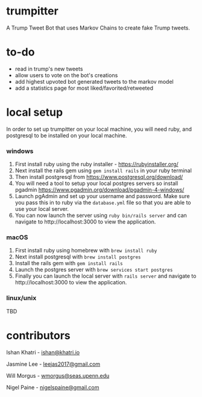 # trumpitter
A Trump Tweet Bot that uses Markov Chains to create fake Trump tweets.

# to-do
* read in trump's new tweets
* allow users to vote on the bot's creations
* add highest upvoted bot generated tweets to the markov model
* add a statistics page for most liked/favorited/retweeted

# local setup
In order to set up trumpitter on your local machine, you will need ruby, and postgresql to be installed on your local machine.

### windows
1. First install ruby using the ruby installer - https://rubyinstaller.org/
2. Next install the rails gem using `gem install rails` in your ruby terminal
3. Then install postgresql from https://www.postgresql.org/download/
4. You will need a tool to setup your local postgres servers so install pgadmin https://www.pgadmin.org/download/pgadmin-4-windows/
5. Launch pgAdmin and set up your username and password. Make sure you pass this in to ruby via the `database.yml` file so that you are able to use your local server.
6. You can now launch the server using `ruby bin/rails server` and can navigate to http://localhost:3000 to view the application.

### macOS
1. First install ruby using homebrew with `brew install ruby`
2. Next install postgresql with `brew install postgres`
3. Install the rails gem with `gem install rails`
4. Launch the postgres server with `brew services start postgres`
5. Finally you can launch the local server with `rails server` and navigate to http://localhost:3000 to view the application.

### linux/unix
TBD

# contributors
Ishan Khatri - ishan@khatri.io

Jasmine Lee - leejas2017@gmail.com 

Will Morgus - wmorgus@seas.upenn.edu

Nigel Paine - nigelspaine@gmail.com
